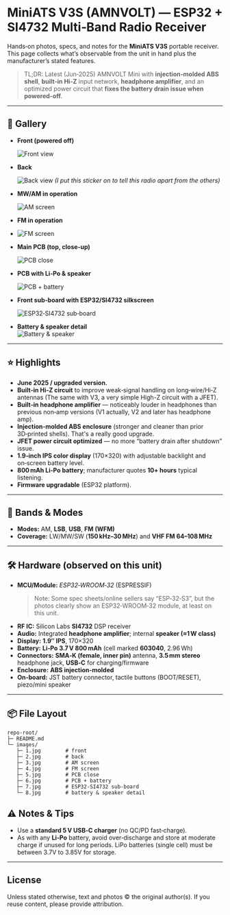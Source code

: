 # MiniATS V3S (AMNVOLT) — ESP32 + SI4732 Multi‑Band Radio Receiver

Hands‑on photos, specs, and notes for the **MiniATS V3S** portable receiver.  
This page collects what’s observable from the unit in hand plus the manufacturer’s stated features.

> TL;DR: Latest (Jun‑2025) AMNVOLT Mini with **injection‑molded ABS shell**, **built‑in Hi‑Z** input network, **headphone amplifier**, and an optimized power circuit that **fixes the battery drain issue when powered-off**.

---

## 📸 Gallery

- **Front (powered off)**
  
  ![Front view](./images/1.jpg)


- **Back**
  
  ![Back view](./images/2.jpg)
  *(I put this sticker on to tell this radio apart from the others)*


- **MW/AM in operation**
  
  ![AM screen](./images/3.jpg)


- **FM in operation**
- 
  ![FM screen](./images/4.jpg)


- **Main PCB (top, close‑up)**
 
  ![PCB close](./images/5.jpg)


- **PCB with Li‑Po & speaker**

  ![PCB + battery](./images/6.jpg)


- **Front sub‑board with ESP32/SI4732 silkscreen**
  
  ![ESP32‑SI4732 sub‑board](./images/7.jpg)


- **Battery & speaker detail**  
  ![Battery & speaker](./images/8.jpg)


---

## ⭐ Highlights
- **June 2025 / upgraded version.**
- **Built‑in Hi‑Z circuit** to improve weak‑signal handling on long‑wire/Hi‑Z antennas (The same with V3, a very simple High-Z circuit with a JFET).
- **Built‑in headphone amplifier** — noticeably louder in headphones than previous non‑amp versions (V1 actually, V2 and later has headphone amp).
- **Injection‑molded ABS enclosure** (stronger and cleaner than prior 3D‑printed shells). That's a really good upgrade.
- **JFET power circuit optimized** — no more “battery drain after shutdown” issue.
- **1.9‑inch IPS color display** (170×320) with adjustable backlight and on‑screen battery level.
- **800 mAh Li‑Po battery**; manufacturer quotes **10+ hours** typical listening.
- **Firmware upgradable** (ESP32 platform).

---

## 📡 Bands & Modes
- **Modes:** AM, **LSB**, **USB**, **FM (WFM)**  
- **Coverage:** LW/MW/SW (**150 kHz–30 MHz**) and **VHF FM 64–108 MHz**  

---

## 🛠️ Hardware (observed on this unit)
- **MCU/Module:** *ESP32‑WROOM‑32* (ESPRESSIF)  
  > Note: Some spec sheets/online sellers say “ESP‑32‑S3”, but the photos clearly show an ESP32‑WROOM‑32 module, at least on this unit.
- **RF IC:** Silicon Labs **SI4732** DSP receiver
- **Audio:** Integrated **headphone amplifier**; internal **speaker (≈1 W class)**  
- **Display:** **1.9″ IPS**, 170×320
- **Battery:** **Li‑Po 3.7 V 800 mAh** (cell marked **603040**, 2.96 Wh)
- **Connectors:** **SMA‑K (female, inner pin)** antenna, **3.5 mm stereo** headphone jack, **USB‑C** for charging/firmware
- **Enclosure:** **ABS injection‑molded**
- **On‑board:** JST battery connector, tactile buttons (BOOT/RESET), piezo/mini speaker

---

## 📦 File Layout
```
repo-root/
├─ README.md
└─ images/
   ├─ 1.jpg        # front
   ├─ 2.jpg        # back
   ├─ 3.jpg        # AM screen
   ├─ 4.jpg        # FM screen
   ├─ 5.jpg        # PCB close
   ├─ 6.jpg        # PCB + battery
   ├─ 7.jpg        # ESP32‑SI4732 sub‑board
   └─ 8.jpg        # battery & speaker detail
```

## ⚠️ Notes & Tips
- Use a **standard 5 V USB‑C charger** (no QC/PD fast‑charge).  
- As with any **Li‑Po** battery, avoid over‑discharge and store at moderate charge if unused for long periods. LiPo batteries (single cell) must be between 3.7V to 3.85V for storage.

---

## License
Unless stated otherwise, text and photos © the original author(s). If you reuse content, please provide attribution.
